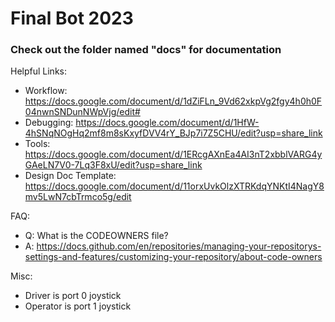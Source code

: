 # Final Bot 2023
### Check out the folder named "docs" for documentation

Helpful Links:
* Workflow: https://docs.google.com/document/d/1dZiFLn_9Vd62xkpVg2fgy4h0h0F04nwnSNDunNWpVjg/edit#
* Debugging: https://docs.google.com/document/d/1HfW-4hSNqNOgHq2mf8m8sKxyfDVV4rY_BJp7i7Z5CHU/edit?usp=share_link
* Tools: https://docs.google.com/document/d/1ERcgAXnEa4AI3nT2xbblVARG4yGAeLN7V0-7Lq3F8xU/edit?usp=share_link
* Design Doc Template: https://docs.google.com/document/d/11orxUvkOlzXTRKdqYNKtI4NagY8mv5LwN7cbTrmco5g/edit

FAQ:
* Q: What is the CODEOWNERS file?
* A: https://docs.github.com/en/repositories/managing-your-repositorys-settings-and-features/customizing-your-repository/about-code-owners

Misc:
* Driver is port 0 joystick
* Operator is port 1 joystick
